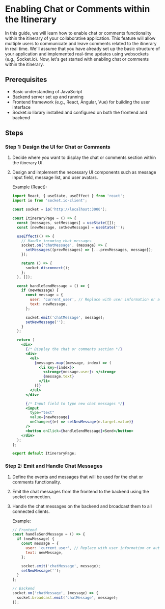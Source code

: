 # Enabling Chat or Comments within the Itinerary

In this guide, we will learn how to enable chat or comments functionality within the itinerary of your collaborative application. This feature will allow multiple users to communicate and leave comments related to the itinerary in real time. We'll assume that you have already set up the basic structure of your application and implemented real-time updates using websockets (e.g., Socket.io). Now, let's get started with enabling chat or comments within the itinerary.

## Prerequisites
- Basic understanding of JavaScript
- Backend server set up and running
- Frontend framework (e.g., React, Angular, Vue) for building the user interface
- Socket.io library installed and configured on both the frontend and backend

## Steps

### Step 1: Design the UI for Chat or Comments
1. Decide where you want to display the chat or comments section within the itinerary UI.
2. Design and implement the necessary UI components such as message input field, message list, and user avatars.
    
    Example (React):
    ```jsx
    import React, { useState, useEffect } from 'react';
    import io from 'socket.io-client';
    
    const socket = io('http://localhost:3000');
    
    const ItineraryPage = () => {
      const [messages, setMessages] = useState([]);
      const [newMessage, setNewMessage] = useState('');
    
      useEffect(() => {
        // Handle incoming chat messages
        socket.on('chatMessage', (message) => {
          setMessages((prevMessages) => [...prevMessages, message]);
        });
    
        return () => {
          socket.disconnect();
        };
      }, []);
    
      const handleSendMessage = () => {
        if (newMessage) {
          const message = {
            user: 'current_user', // Replace with user information or authentication
            text: newMessage,
          };
    
          socket.emit('chatMessage', message);
          setNewMessage('');
        }
      };
    
      return (
        <div>
          {/* Display the chat or comments section */}
          <div>
            <ul>
              {messages.map((message, index) => (
                <li key={index}>
                  <strong>{message.user}: </strong>
                  {message.text}
                </li>
              ))}
            </ul>
          </div>
    
          {/* Input field to type new chat messages */}
          <input
            type="text"
            value={newMessage}
            onChange={(e) => setNewMessage(e.target.value)}
          />
          <button onClick={handleSendMessage}>Send</button>
        </div>
      );
    };
    
    export default ItineraryPage;
    ```

### Step 2: Emit and Handle Chat Messages
1. Define the events and messages that will be used for the chat or comments functionality.
2. Emit the chat messages from the frontend to the backend using the socket connection.
3. Handle the chat messages on the backend and broadcast them to all connected clients.

    Example:
    ```javascript
    // Frontend
    const handleSendMessage = () => {
      if (newMessage) {
        const message = {
          user: 'current_user', // Replace with user information or authentication
          text: newMessage,
        };
    
        socket.emit('chatMessage', message);
        setNewMessage('');
      }
    };
    
    // Backend
    socket.on('chatMessage', (message) => {
      socket.broadcast.emit('chatMessage', message);
    });
    ```

